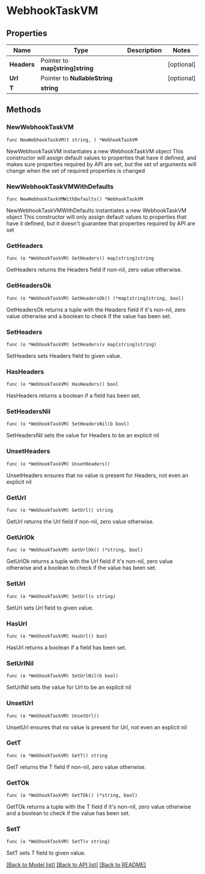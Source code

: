 # WebhookTaskVM

## Properties

Name | Type | Description | Notes
------------ | ------------- | ------------- | -------------
**Headers** | Pointer to **map[string]string** |  | [optional] 
**Url** | Pointer to **NullableString** |  | [optional] 
**T** | **string** |  | 

## Methods

### NewWebhookTaskVM

`func NewWebhookTaskVM(t string, ) *WebhookTaskVM`

NewWebhookTaskVM instantiates a new WebhookTaskVM object
This constructor will assign default values to properties that have it defined,
and makes sure properties required by API are set, but the set of arguments
will change when the set of required properties is changed

### NewWebhookTaskVMWithDefaults

`func NewWebhookTaskVMWithDefaults() *WebhookTaskVM`

NewWebhookTaskVMWithDefaults instantiates a new WebhookTaskVM object
This constructor will only assign default values to properties that have it defined,
but it doesn't guarantee that properties required by API are set

### GetHeaders

`func (o *WebhookTaskVM) GetHeaders() map[string]string`

GetHeaders returns the Headers field if non-nil, zero value otherwise.

### GetHeadersOk

`func (o *WebhookTaskVM) GetHeadersOk() (*map[string]string, bool)`

GetHeadersOk returns a tuple with the Headers field if it's non-nil, zero value otherwise
and a boolean to check if the value has been set.

### SetHeaders

`func (o *WebhookTaskVM) SetHeaders(v map[string]string)`

SetHeaders sets Headers field to given value.

### HasHeaders

`func (o *WebhookTaskVM) HasHeaders() bool`

HasHeaders returns a boolean if a field has been set.

### SetHeadersNil

`func (o *WebhookTaskVM) SetHeadersNil(b bool)`

 SetHeadersNil sets the value for Headers to be an explicit nil

### UnsetHeaders
`func (o *WebhookTaskVM) UnsetHeaders()`

UnsetHeaders ensures that no value is present for Headers, not even an explicit nil
### GetUrl

`func (o *WebhookTaskVM) GetUrl() string`

GetUrl returns the Url field if non-nil, zero value otherwise.

### GetUrlOk

`func (o *WebhookTaskVM) GetUrlOk() (*string, bool)`

GetUrlOk returns a tuple with the Url field if it's non-nil, zero value otherwise
and a boolean to check if the value has been set.

### SetUrl

`func (o *WebhookTaskVM) SetUrl(v string)`

SetUrl sets Url field to given value.

### HasUrl

`func (o *WebhookTaskVM) HasUrl() bool`

HasUrl returns a boolean if a field has been set.

### SetUrlNil

`func (o *WebhookTaskVM) SetUrlNil(b bool)`

 SetUrlNil sets the value for Url to be an explicit nil

### UnsetUrl
`func (o *WebhookTaskVM) UnsetUrl()`

UnsetUrl ensures that no value is present for Url, not even an explicit nil
### GetT

`func (o *WebhookTaskVM) GetT() string`

GetT returns the T field if non-nil, zero value otherwise.

### GetTOk

`func (o *WebhookTaskVM) GetTOk() (*string, bool)`

GetTOk returns a tuple with the T field if it's non-nil, zero value otherwise
and a boolean to check if the value has been set.

### SetT

`func (o *WebhookTaskVM) SetT(v string)`

SetT sets T field to given value.



[[Back to Model list]](../README.md#documentation-for-models) [[Back to API list]](../README.md#documentation-for-api-endpoints) [[Back to README]](../README.md)


